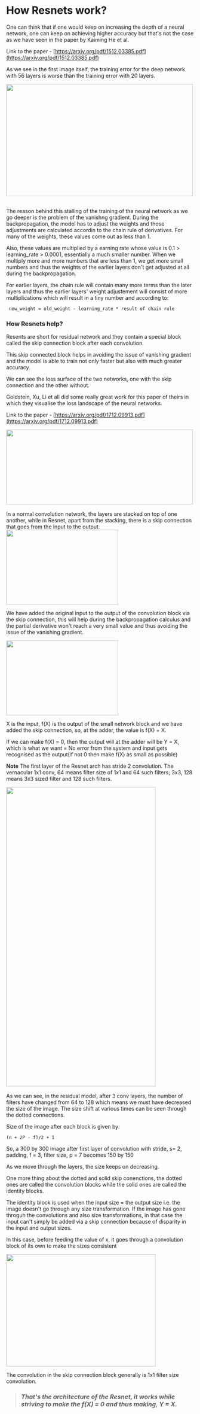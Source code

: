 # How Resnets work?

One can think that if one would keep on increasing the depth of a neural network, one can keep on achieving higher accuracy but that's not the case as we have seen in the paper by Kaiming He et al.

Link to the paper - [https://arxiv.org/pdf/1512.03385.pdf](https://arxiv.org/pdf/1512.03385.pdf)

As we see in the first image itself, the training error for the deep network with 56 layers is worse than the training error with 20 layers.

<img src = "https://i.postimg.cc/nzYd4nGM/SCR-20220919-ubn.png" width = "500" height = "300" />
<br>
<br>

The reason behind this stalling of the training of the neural network as we go deeper is the problem of the vanishng gradient.
During the backpropagation, the model has to adjust the weights and those adjustments are calculated accordin to the chain rule of derivatives. For many of the weights, these values come out as less than 1.
<br>

Also, these values are multiplied by a earning rate whose value is 0.1 > learning_rate > 0.0001, essentially a much smaller number. When we multiply more and more numbers that are less than 1, we get more small numbers and thus the weights of the earlier layers don't get adjusted at all during the backpropagation.<br>

For earlier layers, the chain rule will contain many more terms than the later layers and thus the earlier layers' weight adjustement will consist of more multiplications which will result in a tiny number and according to:<br>


`` new_weight = old_weight - learning_rate * result of chain rule``


### How Resnets help?

Resents are short for residual network and they contain a special block called the skip connection block after each convolution. <br>


This skip connected block helps in avoiding the issue of vanishing gradient and the model is able to train not only faster but also with much greater accuracy.

We can see the loss surface of the two networks, one with the skip connection and the other without.

Goldstein, Xu, Li et all did some really great work for this paper of theirs in which they visualise the loss landscape of the neural networks.

Link to the paper - [https://arxiv.org/pdf/1712.09913.pdf](https://arxiv.org/pdf/1712.09913.pdf)

<img src = "https://i.postimg.cc/QdJqCjhM/SCR-20220919-uty.png" width = "500" height = "200" />
<br>
<br>
In a normal convolution network, the layers are stacked on top of one another, while in Resnet, apart from the stacking, there is a skip connection that goes from the input to the output.

<img src = "https://i.postimg.cc/8CvXCRFR/SCR-20220919-ucq.png" width = "300" height = "200" />

We have added the original input to the output of the convolution block via the skip connection, this will help during the backpropagation calculus and the partial derivative won't reach a very small value and thus avoiding the issue of the vanishing gradient.

<img src = "https://i.postimg.cc/xCMnHj7F/SCR-20220919-vzq.png" width = "300" height = "200" />

X is the input, f(X) is the output of the small network block and we have added the skip connection, so, at the adder, the value is f(X) + X.

If we can make f(X) = 0, then the output will at the adder will be Y = X, which is what we want = No error from the system and input gets recognised as the output(if not 0 then make f(X) as small as possible)


**Note** The first layer of the Resnet arch has stride 2 convolution. The vernacular 1x1 conv, 64 means filter size of 1x1  and 64 such filters; 3x3, 128 means 3x3 sized filter and 128 such filters.



<img src = "https://i.postimg.cc/gJC5NpCX/SCR-20220919-xbv.png" width = "400" height = "800" />

<br>
<br>
As we can see, in the residual model, after 3 conv layers, the number of filters have changed from 64 to 128 which means we must have decreased the size of the image. The size shift at various times can be seen through the dotted connections.

Size of the image after each block is given by:

``(n + 2P - f)/2 + 1 ``


So, a 300 by 300 image after first layer of convolution with stride, s= 2, padding, f = 3, filter size, p = 7 becomes 150 by 150

As we move through the layers, the size keeps on decreasing.

One more thing about the dotted and solid skip conenctions, the dotted ones are called the convolution blocks while the solid ones are called the identity blocks.

The identity block is used when the input size = the output size i.e. the image doesn't go through any size transformation. If the image has gone throguh the convolutions and also size transformations, in that case the input can't simply be added via a skip connection because of disparity in the input and output sizes.

In this case, before feeding the value of x, it goes through a convolution block of its own to make the sizes consistent


<img src = " https://i.postimg.cc/PxZZTqYX/SCR-20220920-1yk.png" width = "400" height = "300" />

The convolution in the skip connection block generally is 1x1 filter size convolution.

> ### _That's the architecture of the Resnet, it works while striving to make the f(X) = 0 and thus making, Y = X._

